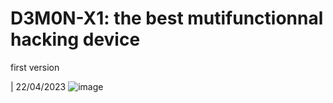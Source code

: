 # D3M0N-X1: the best mutifunctionnal hacking device

first version

| 22/04/2023
![image](https://user-images.githubusercontent.com/71982379/233802173-dc7f6f3e-93ab-466b-a779-45dca65a2418.png)
